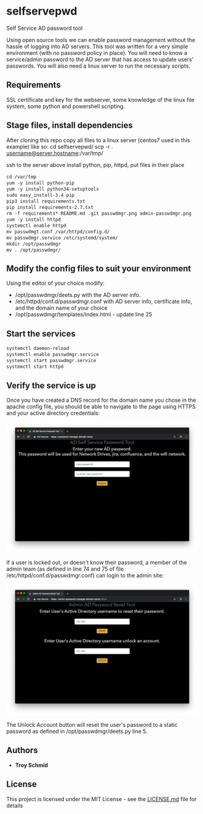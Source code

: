 # selfservepwd
Self Service AD password tool

Using open source tools we can enable password management without the hassle of logging into AD servers.
This tool was written for a very simple environment (with no password policy in place).  You will need to know a service/admin password to the AD server that has access to update users' passwords.  You will also need a linux server to run the necessary scripts.

## Requirements

SSL certificate and key for the webserver, some knowledge of the linux file system, some python and powershell scripting.

## Stage files, install dependencies

After cloning this repo copy all files to a linux server (centos7 used in this example) like so:
cd selfservepwd/
scp -r . username@server.hostname:/var/tmp/

ssh to the server above install python, pip, httpd, put files in their place

```
cd /var/tmp
yum -y install python-pip
yum -y install python34-setuptools
sudo easy_install-3.4 pip
pip3 install requirements.txt
pip install requirements-2.7.txt
rm -f requirements* README.md .git passwdmgr.png admin-passwdmgr.png
yum -y install httpd
systemctl enable httpd
mv passwdmgt.conf /var/httpd/config.d/
mv passwdmgr.service /etc/systemd/system/
mkdir /opt/passwdmgr
mv . /opt/passwdmgr/
```

## Modify the config files to suit your environment

Using the editor of your choice modify:
 * /opt/passwdmgr/deets.py with the AD server info.
 * /etc/httpd/conf.d/passwdmgr.conf with AD server info, certificate info, and the domain name of your choice
 * /opt/passwdmgr/templates/index.html - update line 25

## Start the services

```
systemctl daemon-reload
systemctl enable passwdmgr.service
systemctl start passwdmgr.service
systemctl start httpd
```

## Verify the service is up

Once you have created a DNS record for the domain name you chose in the apache config file, you should be able to navigate to the page using HTTPS and your active directory credentials:

![alt screenshot](https://raw.githubusercontent.com/lileddie/selfservepwd/master/passwdmgr.png)

If a user is locked out, or doesn't know their password, a member of the admin team (as defined in line 74 and 75 of file /etc/httpd/conf.d/passwdmgr.conf) can login to the admin site:

![alt admin-screenshot](https://raw.githubusercontent.com/lileddie/selfservepwd/master/admin-passwdmgr.png)

The Unlock Account button will reset the user's password to a static password as defined in /opt/passwdmgr/deets.py line 5.

## Authors

* **Troy Schmid**

## License

This project is licensed under the MIT License - see the [LICENSE.md](LICENSE.md) file for details
